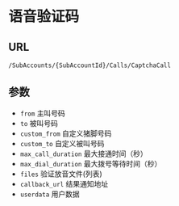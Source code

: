 # 语音验证码

## URL
```
/SubAccounts/{SubAccountId}/Calls/CaptchaCall
```

## 参数

- `from`                    主叫号码
- `to`                      被叫号码
- `custom_from`             自定义猪脚号码
- `custom_to`               自定义被叫号码
- `max_call_duration`       最大接通时间（秒）
- `max_dial_duration`       最大拨号等待时间（秒）
- `files`                   验证放音文件(列表)
- `callback_url`            结果通知地址
- `userdata`                用户数据
